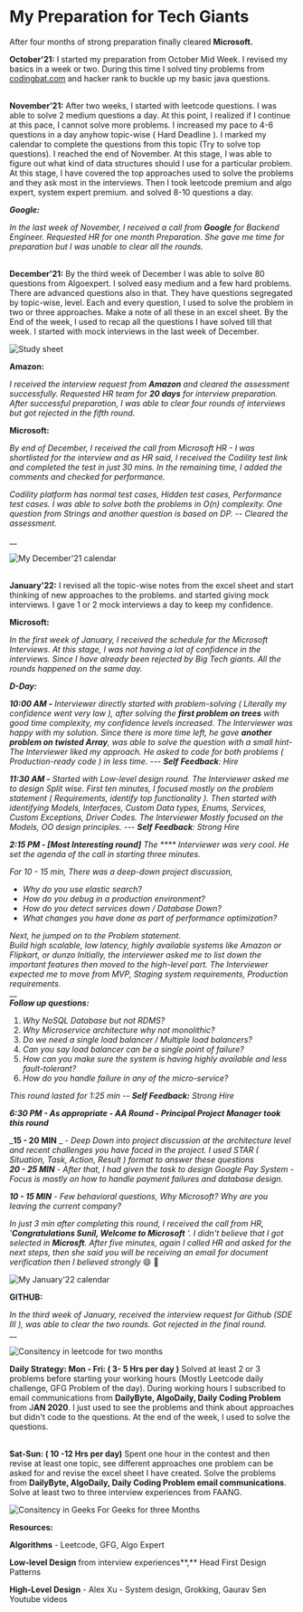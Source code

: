 # My Preparation for Tech Giants

After four months of strong preparation finally cleared **Microsoft.**

**October'21:** I started my preparation from October Mid Week. I revised my basics in a week or two. During this time I solved tiny problems from [codingbat.com](http://codingbat.com) and hacker rank to buckle up my basic java questions.

\
**November'21:** After two weeks, I started with leetcode questions. I was able to solve 2 medium questions a day. At this point, I realized if I continue at this pace, I cannot solve more problems. I increased my pace to 4-6 questions in a day anyhow topic-wise ( Hard Deadline ).  I marked my calendar to complete the questions from this topic (Try to solve top questions). I reached the end of November. At this stage, I was able to figure out what kind of data structures should I use for a particular problem. At this stage, I have covered the top approaches used to solve the problems and they ask most in the interviews. Then I took leetcode premium and algo expert, system expert premium. and solved 8-10 questions a day.

_**Google:**_

_In the last week of November, I received a call from **Google** for Backend Engineer. Requested HR for one month Preparation. She gave me time for preparation but I was unable to clear all the rounds._

\
**December'21:** By the third week of December I was able to solve 80 questions from Algoexpert. I solved easy medium and a few hard problems. There are advanced questions also in that. They have questions segregated by topic-wise, level. Each and every question, I used to solve the problem in two or three approaches. Make a note of all these in an excel sheet. By the End of the week, I used to recap all the questions I have solved till that week. I started with mock interviews in the last week of December.

![Study sheet](<../.gitbook/assets/image (115).png>)

**Amazon:**

_I received the interview request from **Amazon** and cleared the assessment successfully. Requested HR team for **20 days** for interview preparation. After successful preparation, I was able to clear four rounds of interviews but got rejected in the fifth round._&#x20;

**Microsoft:**

_By end of December, I received the call from Microsoft HR - I was shortlisted for the interview and as HR said, I received the Codility test link and completed the test in just 30 mins. In the remaining time, I added the comments and checked for performance._&#x20;

_Codility platform has normal test cases, Hidden test cases, Performance test cases. I was able to solve both the problems in O(n) complexity. One question from Strings and another question is based on DP. -- Cleared the assessment._&#x20;

__

![My December'21 calendar](<../.gitbook/assets/image (116).png>)

\
**January'22:** I revised all the topic-wise notes from the excel sheet and start thinking of new approaches to the problems. and started giving mock interviews. I gave 1 or 2 mock interviews a day to keep my confidence.

**Microsoft:**

_In the first week of January, I received the schedule for the Microsoft Interviews. At this stage, I was not having a lot of confidence in the interviews. Since I have already been rejected by Big Tech giants. All the rounds happened on the same day._&#x20;

_**D-Day:**_&#x20;

_**10:00 AM -** Interviewer directly started with problem-solving ( Literally my confidence went very low ), after solving the **first problem on trees** with good time complexity, my confidence levels increased. The Interviewer was happy with my solution. Since there is more time left, he gave **another problem on twisted Array**, was able to solve the question with a small hint- The Interviewer liked my approach. He asked to code for both problems ( Production-ready code ) in less time. --- **Self**  **Feedback**: Hire_

_**11:30 AM -** Started with Low-level design round. The Interviewer asked me to design Split wise. First ten minutes, I focused mostly on the problem statement ( Requirements, identify top functionality ).  Then started with identifying Models, Interfaces, Custom Data types, Enums, Services, Custom Exceptions, Driver Codes. The Interviewer Mostly focused on the Models, OO design principles. --- **Self**  **Feedback**: Strong Hire_

_**2:15 PM - \[Most Interesting round]** The **** Interviewer was very cool. He set the agenda of the call in starting three minutes._&#x20;

_For 10 - 15 min, There was a deep-down project discussion,_

* _Why do you use elastic search?_
* _How do you debug in a production environment?_
* _How do you detect services down / Database Down?_
* _What changes you have done as part of performance optimization?_

_Next, he jumped on to the Problem statement._ \
_Build high scalable, low latency, highly available systems like Amazon or Flipkart, or dunzo Initially, the interviewer asked me to list down the important features then moved to the high-level part. The Interviewer expected me to move from MVP, Staging system requirements, Production requirements._\
__\
_**Follow up questions:**_

1. _Why NoSQL Database but not RDMS?_
2. _Why Microservice architecture why not monolithic?_
3. _Do we need a single load balancer / Multiple load balancers?_
4. _Can you say load balancer can be a single point of failure?_
5. _How can you make sure the system is having highly available and less fault-tolerant?_
6. _How do you handle failure in any of the micro-service?_

_This round lasted for 1:25 min -- **Self Feedback:** Strong Hire_

_**6:30 PM - As appropriate - AA Round - Principal Project Manager took this round**_

_**15 - 20 MIN** _ - _Deep Down into project discussion at the architecture level and recent challenges you have faced in the project. I used STAR ( Situation, Task, Action, Result ) format to answer these questions_\
_**20 - 25 MIN**_ - _After that, I had given the task to design Google Pay System - Focus is mostly on how to handle payment failures and database design._

_**10 - 15 MIN**_ - _Few behavioral questions, Why Microsoft? Why are you leaving the current company?_

_In just 3 min after completing this round, I received the call from HR, '**Congratulations Sunil, Welcome to Microsoft** '. I didn't believe that I got selected in **Microsft**. After five minutes, again  I called HR and asked for the next steps, then she said you will be receiving an email for document verification then I believed strongly_ :smile: :tada:

![My January'22 calendar](<../.gitbook/assets/image (109).png>)

**GITHUB:**

_In the third week of January, received the interview request for Github (SDE III ), was able to clear the two rounds. Got rejected in the final round._\
__

![Consitency in leetcode for two months](<../.gitbook/assets/WhatsApp Image 2022-02-23 at 11.45.29 AM.jpeg>)

**Daily Strategy: Mon - Fri: ( 3- 5 Hrs per day )** Solved at least 2 or 3 problems before starting your working hours (Mostly Leetcode daily challenge, GFG Problem of the day). During working hours I subscribed to email communications from **DailyByte, AlgoDaily, Daily Coding Problem** from J**AN 2020**. I just used to see the problems and think about approaches but didn't code to the questions. At the end of the week, I used to solve the questions.

\
**Sat-Sun: ( 10 -12 Hrs per day)** Spent one hour in the contest and then revise at least one topic, see different approaches one problem can be asked for and revise the excel sheet I have created. Solve the problems from **DailyByte, AlgoDaily, Daily Coding Problem email communications**. Solve at least two to three interview experiences from FAANG.

![Consitency in Geeks For Geeks for three Months](<../.gitbook/assets/image (115) (1).png>)

**Resources:**

**Algorithms** - Leetcode, GFG, Algo Expert&#x20;

**Low-level Design** from interview experiences**,** Head First Design Patterns

**High-Level Design** - Alex Xu - System design, Grokking, Gaurav Sen Youtube videos
